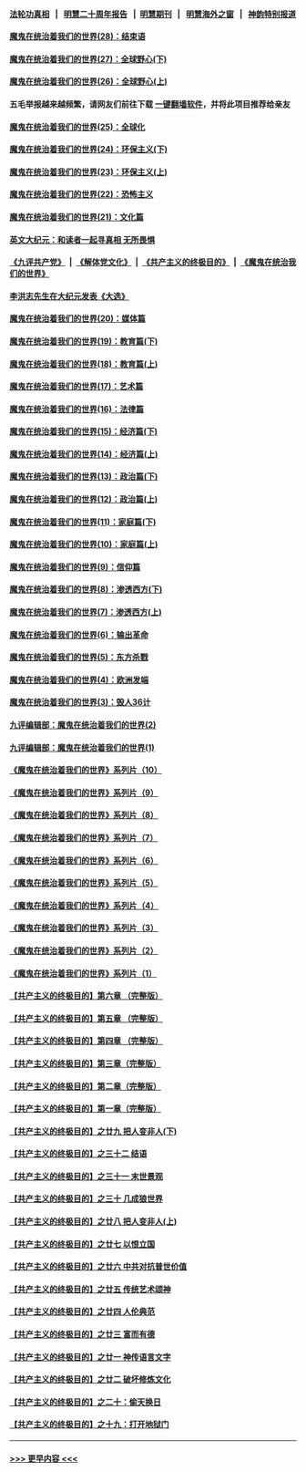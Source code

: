 #### [法轮功真相](https://github.com/gfw-breaker/truth/blob/master/README.md?t=0) &nbsp;&nbsp;|&nbsp;&nbsp; [明慧二十周年报告](https://github.com/gfw-breaker/mh-reports/blob/master/README.md?t=0) &nbsp;&nbsp;|&nbsp;&nbsp;[明慧期刊](https://github.com/gfw-breaker/mh-qikan) &nbsp;&nbsp;|&nbsp;&nbsp; [明慧海外之窗](https://github.com/gfw-breaker/mh-news/blob/master/README.md?t=0) &nbsp;&nbsp;|&nbsp;&nbsp; [神韵特别报道](https://github.com/gfw-breaker/mh-news/blob/master/shenyun.md?t=0)
#### [魔鬼在统治着我们的世界(28)：结束语](../pages/nsc422/n10936246.md?t=07100951) 
#### [魔鬼在统治着我们的世界(27)：全球野心(下)](../pages/nsc422/n10928319.md?t=07100951) 
#### [魔鬼在统治着我们的世界(26)：全球野心(上)](../pages/nsc422/n10900318.md?t=07100951) 
#### 五毛举报越来越频繁，请网友们前往下载 [一键翻墙软件](https://github.com/gfw-breaker/ssr-accounts)，并将此项目推荐给亲友
#### [魔鬼在统治着我们的世界(25)：全球化](../pages/nsc422/n10788205.md?t=07100951) 
#### [魔鬼在统治着我们的世界(24)：环保主义(下)](../pages/nsc422/n10695307.md?t=07100951) 
#### [魔鬼在统治着我们的世界(23)：环保主义(上)](../pages/nsc422/n10688613.md?t=07100951) 
#### [魔鬼在统治着我们的世界(22)：恐怖主义](../pages/nsc422/n10614727.md?t=07100951) 
#### [魔鬼在统治着我们的世界(21)：文化篇](../pages/nsc422/n10597706.md?t=07100951) 
#### [英文大纪元：和读者一起寻真相 无所畏惧](../pages/nsc422/n12542027.md?t=07100951) 
#### [《九评共产党》](https://github.com/begood0513/9ping.md/blob/master/README.md) &nbsp;|&nbsp; [《解体党文化》](../../../../jtdwh.md/blob/master/README.md)  &nbsp;|&nbsp; [《共产主义的终极目的》](../../../../gczydzjmd.md/blob/master/README.md) &nbsp;|&nbsp; [《魔鬼在统治我们的世界》](../../../../mgztzwmdsj.md/blob/master/README.md) 
#### [李洪志先生在大纪元发表《大选》](../pages/nsc422/n12534746.md?t=07100951) 
#### [魔鬼在统治着我们的世界(20)：媒体篇](../pages/nsc422/n10586579.md?t=07100951) 
#### [魔鬼在统治着我们的世界(19)：教育篇(下)](../pages/nsc422/n10564808.md?t=07100951) 
#### [魔鬼在统治着我们的世界(18)：教育篇(上)](../pages/nsc422/n10526970.md?t=07100951) 
#### [魔鬼在统治着我们的世界(17)：艺术篇](../pages/nsc422/n10499093.md?t=07100951) 
#### [魔鬼在统治着我们的世界(16)：法律篇](../pages/nsc422/n10485969.md?t=07100951) 
#### [魔鬼在统治着我们的世界(15)：经济篇(下)](../pages/nsc422/n10469975.md?t=07100951) 
#### [魔鬼在统治着我们的世界(14)：经济篇(上)](../pages/nsc422/n10457370.md?t=07100951) 
#### [魔鬼在统治着我们的世界(13)：政治篇(下)](../pages/nsc422/n10448270.md?t=07100951) 
#### [魔鬼在统治着我们的世界(12)：政治篇(上)](../pages/nsc422/n10444576.md?t=07100951) 
#### [魔鬼在统治着我们的世界(11)：家庭篇(下)](../pages/nsc422/n10440961.md?t=07100951) 
#### [魔鬼在统治着我们的世界(10)：家庭篇(上)](../pages/nsc422/n10435448.md?t=07100951) 
#### [魔鬼在统治着我们的世界(9)：信仰篇](../pages/nsc422/n10432159.md?t=07100951) 
#### [魔鬼在统治着我们的世界(8)：渗透西方(下)](../pages/nsc422/n10429603.md?t=07100951) 
#### [魔鬼在统治着我们的世界(7)：渗透西方(上)](../pages/nsc422/n10426013.md?t=07100951) 
#### [魔鬼在统治着我们的世界(6)：输出革命](../pages/nsc422/n10421536.md?t=07100951) 
#### [魔鬼在统治着我们的世界(5)：东方杀戮](../pages/nsc422/n10417707.md?t=07100951) 
#### [魔鬼在统治着我们的世界(4)：欧洲发端](../pages/nsc422/n10414890.md?t=07100951) 
#### [魔鬼在统治着我们的世界(3)：毁人36计](../pages/nsc422/n10411583.md?t=07100951) 
#### [九评编辑部：魔鬼在统治着我们的世界(2)](../pages/nsc422/n10410036.md?t=07100951) 
#### [九评编辑部：魔鬼在统治着我们的世界(1)](../pages/nsc422/n10406825.md?t=07100951) 
#### [《魔鬼在统治着我们的世界》系列片（10）](../pages/nsc422/n12292670.md?t=07100951) 
#### [《魔鬼在统治着我们的世界》系列片（9）](../pages/nsc422/n12290859.md?t=07100951) 
#### [《魔鬼在统治着我们的世界》系列片（8）](../pages/nsc422/n12287445.md?t=07100951) 
#### [《魔鬼在统治着我们的世界》系列片（7）](../pages/nsc422/n12283425.md?t=07100951) 
#### [《魔鬼在统治着我们的世界》系列片（6）](../pages/nsc422/n12282314.md?t=07100951) 
#### [《魔鬼在统治着我们的世界》系列片（5）](../pages/nsc422/n12281419.md?t=07100951) 
#### [《魔鬼在统治着我们的世界》系列片（4）](../pages/nsc422/n12274024.md?t=07100951) 
#### [《魔鬼在统治着我们的世界》系列片（3）](../pages/nsc422/n12271322.md?t=07100951) 
#### [《魔鬼在统治着我们的世界》系列片（2）](../pages/nsc422/n12269049.md?t=07100951) 
#### [《魔鬼在统治着我们的世界》系列片（1）](../pages/nsc422/n12267575.md?t=07100951) 
#### [【共产主义的终极目的】第六章 （完整版）](../pages/nsc422/n11428913.md?t=07100951) 
#### [【共产主义的终极目的】第五章 （完整版）](../pages/nsc422/n11428912.md?t=07100951) 
#### [【共产主义的终极目的】第四章 （完整版）](../pages/nsc422/n11428907.md?t=07100951) 
#### [【共产主义的终极目的】第三章（完整版）](../pages/nsc422/n11428848.md?t=07100951) 
#### [【共产主义的终极目的】第二章（完整版）](../pages/nsc422/n11428831.md?t=07100951) 
#### [【共产主义的终极目的】第一章（完整版）](../pages/nsc422/n11417651.md?t=07100951) 
#### [【共产主义的终极目的】之廿九 把人变非人(下)](../pages/nsc422/n11344140.md?t=07100951) 
#### [【共产主义的终极目的】之三十二 结语](../pages/nsc422/n11360535.md?t=07100951) 
#### [【共产主义的终极目的】之三十一 末世景观](../pages/nsc422/n11351129.md?t=07100951) 
#### [【共产主义的终极目的】之三十 几成狼世界](../pages/nsc422/n11348280.md?t=07100951) 
#### [【共产主义的终极目的】之廿八 把人变非人(上)](../pages/nsc422/n11340492.md?t=07100951) 
#### [【共产主义的终极目的】之廿七 以恨立国](../pages/nsc422/n11336944.md?t=07100951) 
#### [【共产主义的终极目的】之廿六 中共对抗普世价值](../pages/nsc422/n11324785.md?t=07100951) 
#### [【共产主义的终极目的】之廿五 传统艺术颂神](../pages/nsc422/n11296396.md?t=07100951) 
#### [【共产主义的终极目的】之廿四 人伦典范](../pages/nsc422/n11296397.md?t=07100951) 
#### [【共产主义的终极目的】之廿三 富而有德](../pages/nsc422/n11283598.md?t=07100951) 
#### [【共产主义的终极目的】之廿一 神传语言文字](../pages/nsc422/n11263265.md?t=07100951) 
#### [【共产主义的终极目的】之廿二 破坏修炼文化](../pages/nsc422/n11245728.md?t=07100951) 
#### [【共产主义的终极目的】之二十：偷天换日](../pages/nsc422/n11238846.md?t=07100951) 
#### [【共产主义的终极目的】之十九：打开地狱门](../pages/nsc422/n11206376.md?t=07100951) 

----
#### [ >>> 更早内容 <<< ](../indexes/nsc422-earlier.md)
